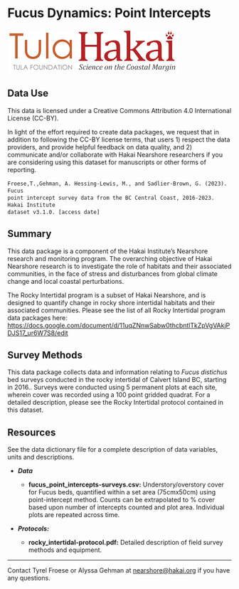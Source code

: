 # Fucus Dynamics: Point Intercepts

<div float="left">
<img src=docs/logos/tula-logo.png />
<img src=docs/logos/hakai-logo.png />
</div>

## Data Use

This data is licensed under a Creative Commons Attribution 4.0 International 
License (CC-BY).

In light of the effort required to create data packages, we request that in 
addition to following the CC-BY license terms, that users 1) respect the data 
providers, and provide helpful feedback on data quality, and 2) communicate 
and/or collaborate with Hakai Nearshore researchers if you are considering 
using this dataset for manuscripts or other forms of reporting.

```
Froese,T.,Gehman, A. Hessing-Lewis, M., and Sadlier-Brown, G. (2023). Fucus 
point intercept survey data from the BC Central Coast, 2016-2023. Hakai Institute 
dataset v3.1.0. [access date]
```

## Summary

This data package is a component of the Hakai Institute’s Nearshore research 
and monitoring program. The overarching objective of Hakai Nearshore research 
is to investigate the role of habitats and their associated communities, in the
face of stress and disturbances from global climate change and local coastal 
perturbations. 

The Rocky Intertidal program is a subset of Hakai Nearshore, and is designed to 
quantify change in rocky shore intertidal habitats and their associated 
communities. Please see the list of all Rocky Intertidal program data packages here: 
https://docs.google.com/document/d/11uqZNnwSabw0thcbntlTkZpVgVAkjPDJS17_ur6W7S8/edit


## Survey Methods

This data package collects data and information relating to *Fucus distichus* 
bed surveys conducted in the rocky intertidal of Calvert Island BC, starting in 
2016.. Surveys were conducted using 5 permanent plots at each site, wherein 
cover was recorded using a 100 point gridded quadrat. For a detailed 
description, please see the Rocky Intertidal protocol contained in this dataset.

## Resources

See the data dictionary file for a complete description of data variables, 
units and descriptions.

- ***Data*** 
	- **fucus_point_intercepts-surveys.csv:** Understory/overstory cover for Fucus
	beds, quantified within a set area (75cmx50cm) using point-intercept method. 
	Counts can be extrapolated to % cover based upon number of intercepts counted 
	and plot area. Individual plots are repeated across time. 

- ***Protocols:***
	- **rocky_intertidal-protocol.pdf:** Detailed description of field survey 
	methods and equipment. 
	

---
Contact Tyrel Froese or Alyssa Gehman at nearshore@hakai.org if you have any 
questions.
